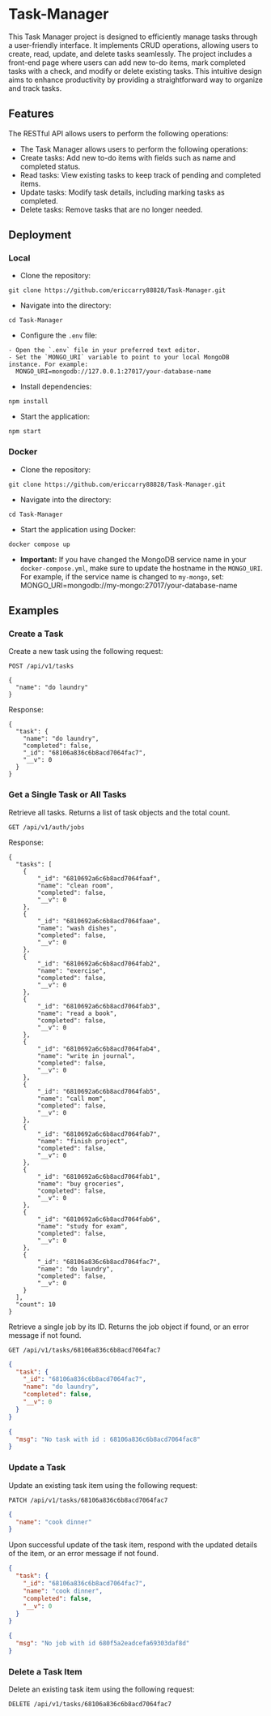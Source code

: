 # Task-Manager

This Task Manager project is designed to efficiently manage tasks through a user-friendly interface. It implements CRUD operations, allowing users to create, read, update, and delete tasks seamlessly. The project includes a front-end page where users can add new to-do items, mark completed tasks with a check, and modify or delete existing tasks. This intuitive design aims to enhance productivity by providing a straightforward way to organize and track tasks.

## Features

The RESTful API allows users to perform the following operations:

- The Task Manager allows users to perform the following operations:
- Create tasks: Add new to-do items with fields such as name and completed status.
- Read tasks: View existing tasks to keep track of pending and completed items.
- Update tasks: Modify task details, including marking tasks as completed.
- Delete tasks: Remove tasks that are no longer needed.

## Deployment

### Local

- Clone the repository:

```
git clone https://github.com/ericcarry88828/Task-Manager.git
```

- Navigate into the directory:

```
cd Task-Manager
```

- Configure the `.env` file:

```
- Open the `.env` file in your preferred text editor.
- Set the `MONGO_URI` variable to point to your local MongoDB instance. For example:
  MONGO_URI=mongodb://127.0.0.1:27017/your-database-name
```

- Install dependencies:

```
npm install
```

- Start the application:

```
npm start
```

### Docker

- Clone the repository:

```
git clone https://github.com/ericcarry88828/Task-Manager.git
```

- Navigate into the directory:

```
cd Task-Manager
```

- Start the application using Docker:

```
docker compose up
```

- **Important:** If you have changed the MongoDB service name in your `docker-compose.yml`, make sure to update the hostname in the `MONGO_URI`. For example, if the service name is changed to `my-mongo`, set:
  MONGO_URI=mongodb://my-mongo:27017/your-database-name

## Examples

### Create a Task

Create a new task using the following request:

```
POST /api/v1/tasks
```

```josn
{
  "name": "do laundry"
}
```

Response:

```josn
{
  "task": {
    "name": "do laundry",
    "completed": false,
    "_id": "68106a836c6b8acd7064fac7",
    "__v": 0
  }
}
```

### Get a Single Task or All Tasks

Retrieve all tasks. Returns a list of task objects and the total count.

```
GET /api/v1/auth/jobs
```

Response:

```josn
{
  "tasks": [
    {
        "_id": "6810692a6c6b8acd7064faaf",
        "name": "clean room",
        "completed": false,
        "__v": 0
    },
    {
        "_id": "6810692a6c6b8acd7064faae",
        "name": "wash dishes",
        "completed": false,
        "__v": 0
    },
    {
        "_id": "6810692a6c6b8acd7064fab2",
        "name": "exercise",
        "completed": false,
        "__v": 0
    },
    {
        "_id": "6810692a6c6b8acd7064fab3",
        "name": "read a book",
        "completed": false,
        "__v": 0
    },
    {
        "_id": "6810692a6c6b8acd7064fab4",
        "name": "write in journal",
        "completed": false,
        "__v": 0
    },
    {
        "_id": "6810692a6c6b8acd7064fab5",
        "name": "call mom",
        "completed": false,
        "__v": 0
    },
    {
        "_id": "6810692a6c6b8acd7064fab7",
        "name": "finish project",
        "completed": false,
        "__v": 0
    },
    {
        "_id": "6810692a6c6b8acd7064fab1",
        "name": "buy groceries",
        "completed": false,
        "__v": 0
    },
    {
        "_id": "6810692a6c6b8acd7064fab6",
        "name": "study for exam",
        "completed": false,
        "__v": 0
    },
    {
        "_id": "68106a836c6b8acd7064fac7",
        "name": "do laundry",
        "completed": false,
        "__v": 0
    }
  ],
  "count": 10
}
```

Retrieve a single job by its ID. Returns the job object if found, or an error message if not found.

```
GET /api/v1/tasks/68106a836c6b8acd7064fac7
```

```json
{
  "task": {
    "_id": "68106a836c6b8acd7064fac7",
    "name": "do laundry",
    "completed": false,
    "__v": 0
  }
}
```

```json
{
  "msg": "No task with id : 68106a836c6b8acd7064fac8"
}
```

### Update a Task

Update an existing task item using the following request:

```
PATCH /api/v1/tasks/68106a836c6b8acd7064fac7
```

```json
{
  "name": "cook dinner"
}
```

Upon successful update of the task item, respond with the updated details of the item, or an error message if not found.

```json
{
  "task": {
    "_id": "68106a836c6b8acd7064fac7",
    "name": "cook dinner",
    "completed": false,
    "__v": 0
  }
}
```

```json
{
  "msg": "No job with id 680f5a2eadcefa69303daf8d"
}
```

### Delete a Task Item

Delete an existing task item using the following request:

```
DELETE /api/v1/tasks/68106a836c6b8acd7064fac7
```

